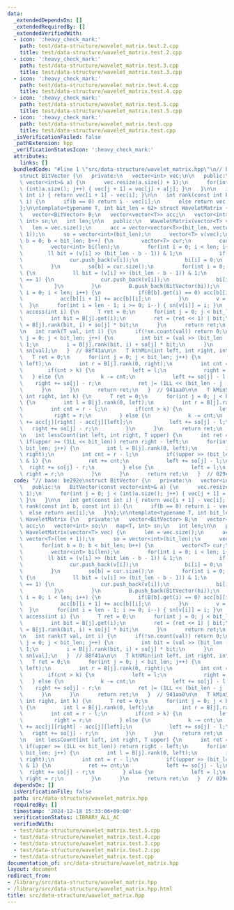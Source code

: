 ```yaml
---
data:
  _extendedDependsOn: []
  _extendedRequiredBy: []
  _extendedVerifiedWith:
  - icon: ':heavy_check_mark:'
    path: test/data-structure/wavelet_matrix.test.2.cpp
    title: test/data-structure/wavelet_matrix.test.2.cpp
  - icon: ':heavy_check_mark:'
    path: test/data-structure/wavelet_matrix.test.3.cpp
    title: test/data-structure/wavelet_matrix.test.3.cpp
  - icon: ':heavy_check_mark:'
    path: test/data-structure/wavelet_matrix.test.4.cpp
    title: test/data-structure/wavelet_matrix.test.4.cpp
  - icon: ':heavy_check_mark:'
    path: test/data-structure/wavelet_matrix.test.5.cpp
    title: test/data-structure/wavelet_matrix.test.5.cpp
  - icon: ':heavy_check_mark:'
    path: test/data-structure/wavelet_matrix.test.cpp
    title: test/data-structure/wavelet_matrix.test.cpp
  _isVerificationFailed: false
  _pathExtension: hpp
  _verificationStatusIcon: ':heavy_check_mark:'
  attributes:
    links: []
  bundledCode: "#line 1 \"src/data-structure/wavelet_matrix.hpp\"\n// base: be292e\n\
    struct BitVector {\n   private:\n   vector<int> vec;\n\n   public:\n   BitVector(const\
    \ vector<int>& a) {\n      vec.resize(a.size() + 1);\n      for(int j = 0; j <\
    \ (int)a.size(); j++) { vec[j + 1] = vec[j] + a[j]; }\n   }\n\n   int get(const\
    \ int i) { return vec[i + 1] - vec[i]; }\n\n   int rank(const int b, const int\
    \ i) {\n      if(b == 0) return i - vec[i];\n      else return vec[i];\n   }\n\
    };\n\ntemplate<typename T, int bit_len = 62> struct WaveletMatrix {\n   private:\n\
    \   vector<BitVector> B;\n   vector<vector<T>> acc;\n   vector<int> so;\n   map<T,\
    \ int> sn;\n   int len;\n\n   public:\n   WaveletMatrix(vector<T> vec) {\n   \
    \   len = vec.size();\n      acc = vector<vector<T>>(bit_len, vector<T>(len +\
    \ 1));\n      so = vector<int>(bit_len);\n      vector<T> v(vec);\n      for(int\
    \ b = 0; b < bit_len; b++) {\n         vector<T> cur;\n         cur.reserve(len);\n\
    \         vector<int> bi(len);\n         for(int i = 0; i < len; i++) {\n    \
    \        ll bit = (v[i] >> (bit_len - b - 1)) & 1;\n            if(bit == 0) {\n\
    \               cur.push_back(v[i]);\n               bi[i] = 0;\n            }\n\
    \         }\n         so[b] = cur.size();\n         for(int i = 0; i < len; i++)\
    \ {\n            ll bit = (v[i] >> (bit_len - b - 1)) & 1;\n            if(bit\
    \ == 1) {\n               cur.push_back(v[i]);\n               bi[i] = 1;\n  \
    \          }\n         }\n         B.push_back(BitVector(bi));\n         for(int\
    \ i = 0; i < len; i++) {\n            if(B[b].get(i) == 0) acc[b][i + 1] = v[i];\n\
    \            acc[b][i + 1] += acc[b][i];\n         }\n         v = cur;\n    \
    \  }\n      for(int i = len - 1; i >= 0; i--) { sn[v[i]] = i; }\n   }\n\n   T\
    \ access(int i) {\n      T ret = 0;\n      for(int j = 0; j < bit_len; j++) {\n\
    \         int bit = B[j].get(i);\n         ret = (ret << 1) | bit;\n         i\
    \ = B[j].rank(bit, i) + so[j] * bit;\n      }\n      return ret;\n   }  // 3be264\n\
    \n   int rank(T val, int i) {\n      if(!sn.count(val)) return 0;\n      for(int\
    \ j = 0; j < bit_len; j++) {\n         int bit = (val >> (bit_len - j - 1)) &\
    \ 1;\n         i = B[j].rank(bit, i) + so[j] * bit;\n      }\n      return i -\
    \ sn[val];\n   }  // 88f41a\n\n   T kthMin(int left, int right, int k) {\n   \
    \   T ret = 0;\n      for(int j = 0; j < bit_len; j++) {\n         int l = B[j].rank(0,\
    \ left);\n         int r = B[j].rank(0, right);\n         int cnt = r - l;\n \
    \        if(cnt > k) {\n            left = l;\n            right = r;\n      \
    \   } else {\n            k -= cnt;\n            left += so[j] - l;\n        \
    \    right += so[j] - r;\n            ret |= (1LL << (bit_len - j - 1));\n   \
    \      }\n      }\n      return ret;\n   }  // 941aa0\n\n   T kMinSum(int left,\
    \ int right, int k) {\n      T ret = 0;\n      for(int j = 0; j < bit_len; j++)\
    \ {\n         int l = B[j].rank(0, left);\n         int r = B[j].rank(0, right);\n\
    \         int cnt = r - l;\n         if(cnt > k) {\n            left = l;\n  \
    \          right = r;\n         } else {\n            k -= cnt;\n            ret\
    \ += acc[j][right] - acc[j][left];\n            left += so[j] - l;\n         \
    \   right += so[j] - r;\n         }\n      }\n      return ret;\n   }  // edb4f5\n\
    \n   int lessCount(int left, int right, T upper) {\n      int ret = 0;\n     \
    \ if(upper >= (1LL << bit_len)) return right - left;\n      for(int j = 0; j <\
    \ bit_len; j++) {\n         int l = B[j].rank(0, left);\n         int r = B[j].rank(0,\
    \ right);\n         int cnt = r - l;\n         if((upper >> (bit_len - j - 1))\
    \ & 1) {\n            ret += cnt;\n            left += so[j] - l;\n          \
    \  right += so[j] - r;\n         } else {\n            left = l;\n           \
    \ right = r;\n         }\n      }\n      return ret;\n   }  // 029c6d\n};\n"
  code: "// base: be292e\nstruct BitVector {\n   private:\n   vector<int> vec;\n\n\
    \   public:\n   BitVector(const vector<int>& a) {\n      vec.resize(a.size() +\
    \ 1);\n      for(int j = 0; j < (int)a.size(); j++) { vec[j + 1] = vec[j] + a[j];\
    \ }\n   }\n\n   int get(const int i) { return vec[i + 1] - vec[i]; }\n\n   int\
    \ rank(const int b, const int i) {\n      if(b == 0) return i - vec[i];\n    \
    \  else return vec[i];\n   }\n};\n\ntemplate<typename T, int bit_len = 62> struct\
    \ WaveletMatrix {\n   private:\n   vector<BitVector> B;\n   vector<vector<T>>\
    \ acc;\n   vector<int> so;\n   map<T, int> sn;\n   int len;\n\n   public:\n  \
    \ WaveletMatrix(vector<T> vec) {\n      len = vec.size();\n      acc = vector<vector<T>>(bit_len,\
    \ vector<T>(len + 1));\n      so = vector<int>(bit_len);\n      vector<T> v(vec);\n\
    \      for(int b = 0; b < bit_len; b++) {\n         vector<T> cur;\n         cur.reserve(len);\n\
    \         vector<int> bi(len);\n         for(int i = 0; i < len; i++) {\n    \
    \        ll bit = (v[i] >> (bit_len - b - 1)) & 1;\n            if(bit == 0) {\n\
    \               cur.push_back(v[i]);\n               bi[i] = 0;\n            }\n\
    \         }\n         so[b] = cur.size();\n         for(int i = 0; i < len; i++)\
    \ {\n            ll bit = (v[i] >> (bit_len - b - 1)) & 1;\n            if(bit\
    \ == 1) {\n               cur.push_back(v[i]);\n               bi[i] = 1;\n  \
    \          }\n         }\n         B.push_back(BitVector(bi));\n         for(int\
    \ i = 0; i < len; i++) {\n            if(B[b].get(i) == 0) acc[b][i + 1] = v[i];\n\
    \            acc[b][i + 1] += acc[b][i];\n         }\n         v = cur;\n    \
    \  }\n      for(int i = len - 1; i >= 0; i--) { sn[v[i]] = i; }\n   }\n\n   T\
    \ access(int i) {\n      T ret = 0;\n      for(int j = 0; j < bit_len; j++) {\n\
    \         int bit = B[j].get(i);\n         ret = (ret << 1) | bit;\n         i\
    \ = B[j].rank(bit, i) + so[j] * bit;\n      }\n      return ret;\n   }  // 3be264\n\
    \n   int rank(T val, int i) {\n      if(!sn.count(val)) return 0;\n      for(int\
    \ j = 0; j < bit_len; j++) {\n         int bit = (val >> (bit_len - j - 1)) &\
    \ 1;\n         i = B[j].rank(bit, i) + so[j] * bit;\n      }\n      return i -\
    \ sn[val];\n   }  // 88f41a\n\n   T kthMin(int left, int right, int k) {\n   \
    \   T ret = 0;\n      for(int j = 0; j < bit_len; j++) {\n         int l = B[j].rank(0,\
    \ left);\n         int r = B[j].rank(0, right);\n         int cnt = r - l;\n \
    \        if(cnt > k) {\n            left = l;\n            right = r;\n      \
    \   } else {\n            k -= cnt;\n            left += so[j] - l;\n        \
    \    right += so[j] - r;\n            ret |= (1LL << (bit_len - j - 1));\n   \
    \      }\n      }\n      return ret;\n   }  // 941aa0\n\n   T kMinSum(int left,\
    \ int right, int k) {\n      T ret = 0;\n      for(int j = 0; j < bit_len; j++)\
    \ {\n         int l = B[j].rank(0, left);\n         int r = B[j].rank(0, right);\n\
    \         int cnt = r - l;\n         if(cnt > k) {\n            left = l;\n  \
    \          right = r;\n         } else {\n            k -= cnt;\n            ret\
    \ += acc[j][right] - acc[j][left];\n            left += so[j] - l;\n         \
    \   right += so[j] - r;\n         }\n      }\n      return ret;\n   }  // edb4f5\n\
    \n   int lessCount(int left, int right, T upper) {\n      int ret = 0;\n     \
    \ if(upper >= (1LL << bit_len)) return right - left;\n      for(int j = 0; j <\
    \ bit_len; j++) {\n         int l = B[j].rank(0, left);\n         int r = B[j].rank(0,\
    \ right);\n         int cnt = r - l;\n         if((upper >> (bit_len - j - 1))\
    \ & 1) {\n            ret += cnt;\n            left += so[j] - l;\n          \
    \  right += so[j] - r;\n         } else {\n            left = l;\n           \
    \ right = r;\n         }\n      }\n      return ret;\n   }  // 029c6d\n};"
  dependsOn: []
  isVerificationFile: false
  path: src/data-structure/wavelet_matrix.hpp
  requiredBy: []
  timestamp: '2024-12-18 15:33:06+09:00'
  verificationStatus: LIBRARY_ALL_AC
  verifiedWith:
  - test/data-structure/wavelet_matrix.test.5.cpp
  - test/data-structure/wavelet_matrix.test.4.cpp
  - test/data-structure/wavelet_matrix.test.3.cpp
  - test/data-structure/wavelet_matrix.test.2.cpp
  - test/data-structure/wavelet_matrix.test.cpp
documentation_of: src/data-structure/wavelet_matrix.hpp
layout: document
redirect_from:
- /library/src/data-structure/wavelet_matrix.hpp
- /library/src/data-structure/wavelet_matrix.hpp.html
title: src/data-structure/wavelet_matrix.hpp
---
```

